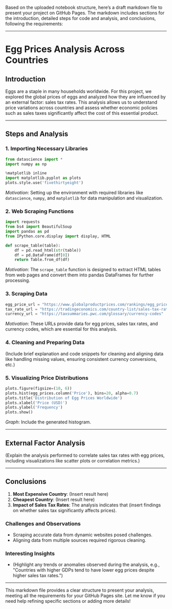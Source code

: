 Based on the uploaded notebook structure, here’s a draft markdown file to present your project on GitHub Pages. The markdown includes sections for the introduction, detailed steps for code and analysis, and conclusions, following the requirements:

---

# **Egg Prices Analysis Across Countries**

## **Introduction**

Eggs are a staple in many households worldwide. For this project, we explored the global prices of eggs and analyzed how they are influenced by an external factor: sales tax rates. This analysis allows us to understand price variations across countries and assess whether economic policies such as sales taxes significantly affect the cost of this essential product.

---

## **Steps and Analysis**

### **1. Importing Necessary Libraries**
```python
from datascience import *
import numpy as np

%matplotlib inline
import matplotlib.pyplot as plots
plots.style.use('fivethirtyeight')
```
*Motivation*: Setting up the environment with required libraries like `datascience`, `numpy`, and `matplotlib` for data manipulation and visualization.

### **2. Web Scraping Functions**
```python
import requests
from bs4 import BeautifulSoup
import pandas as pd
from IPython.core.display import display, HTML

def scrape_table(table):
    df = pd.read_html(str(table))
    df = pd.DataFrame(df[0])
    return Table.from_df(df)
```
*Motivation*: The `scrape_table` function is designed to extract HTML tables from web pages and convert them into pandas DataFrames for further processing.

### **3. Scraping Data**
```python
egg_price_url = "https://www.globalproductprices.com/rankings/egg_prices/"
tax_rate_url = "https://tradingeconomics.com/country-list/sales-tax-rate"
currency_url = "https://taxsummaries.pwc.com/glossary/currency-codes"
```
*Motivation*: These URLs provide data for egg prices, sales tax rates, and currency codes, which are essential for this analysis.

### **4. Cleaning and Preparing Data**
(Include brief explanation and code snippets for cleaning and aligning data like handling missing values, ensuring consistent currency conversions, etc.)

### **5. Visualizing Price Distributions**
```python
plots.figure(figsize=(10, 6))
plots.hist(egg_prices.column('Price'), bins=20, alpha=0.7)
plots.title('Distribution of Egg Prices Worldwide')
plots.xlabel('Price (USD)')
plots.ylabel('Frequency')
plots.show()
```
*Graph*: Include the generated histogram.

---

## **External Factor Analysis**
(Explain the analysis performed to correlate sales tax rates with egg prices, including visualizations like scatter plots or correlation metrics.)

---

## **Conclusions**

1. **Most Expensive Country**: (Insert result here)
2. **Cheapest Country**: (Insert result here)
3. **Impact of Sales Tax Rates**: The analysis indicates that (insert findings on whether sales tax significantly affects prices).

### **Challenges and Observations**
- Scraping accurate data from dynamic websites posed challenges.
- Aligning data from multiple sources required rigorous cleaning.

### **Interesting Insights**
- (Highlight any trends or anomalies observed during the analysis, e.g., "Countries with higher GDPs tend to have lower egg prices despite higher sales tax rates.")

---

This markdown file provides a clear structure to present your analysis, meeting all the requirements for your GitHub Pages site. Let me know if you need help refining specific sections or adding more details!

